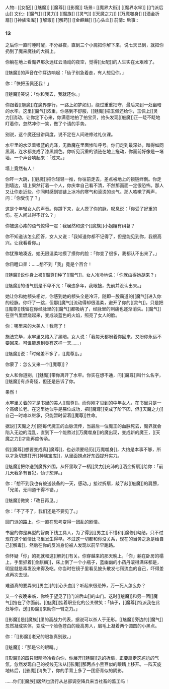 人物:: [[女配]] [[魅魔]] [[魔尊]] [[影魔]]
场景:: [[魔界大街]]  [[魔界水牢]]  [[门派后山]]
文化:: [[魔气]] [[灵力]] [[魔族]] [[灵气]] [[天魔之力]] [[万魔噬身]] [[洒金折扇]] [[神族宝库]] [[解毒]] [[解药]] [[金麒麟]] [[心头血]]
前情:: 
后事:: 


### 13

之后你一直时睡时醒，不分昼夜，直到三个小魔把你解下来，说七天已到，就把你扔到了魔来魔往的大街上。

你躺在地上看魔界那永远红云涌动的夜空，觉得[[女配]]的人生实在太艰难了。

[[魅魔]]的声音在你耳边响起：「仙子别急着走，有人想见你。」

你：「快把玉佩还我！」

[[魅魔]]笑说：「你和我去，我就还你。」

你跟着[[魅魔]]在魔界穿行，一路上如梦如幻，绕过重重把守，最后来到一处幽暗的水牢。这里[[魔气]]浓重，你感到不舒服，[[魅魔]]把玉佩还给你，玉佩上[[灵力]]流动，让你定下心来，你满意地拍了拍宝贝，抬头发现[[魅魔]]正一眨不眨地盯着你，忽然冲你一笑，做了个请的手势。

别说，这个魔还挺讲风度，说不定在人间进修过礼仪课。

水牢里的水泛着银蓝的光泽，无数魔在里面惨叫呼号。你们走到最深处，暗得如同黑洞，连水都变成了漆黑颜色。你听见沉重的锁链在地上拖动，你面前好像是一堵墙，一个声音响起来：「过来。」

墙上竟然有人！

你吓一大跳，[[魅魔]]把你轻轻一推，你往前走去，差点被地上的锁链绊倒。你走到墙边，墙上果然钉着一个人，你庆幸自己看不清，不然那画面一定很恐怖。那人又让你走近些，你同时感到锁链上冰冷的寒气和滚烫的炎气。那人咳嗽了两声，问：「你受伤了？」

这是个年轻女人的声音。你蹲下来，女人摸了你的脉，叹息说：「你受了好重的伤。在人间过得不好么？」

你被这心疼的语气惊得一震：我居然和这个[[魔族]]小姐姐有纠葛？

你不知道该怎么回答，女人又说：「我知道你都不记得了，但是能见到你，我很高兴。让我看看你。」

你犹豫地凑近，她无限温柔地摸了摸你的脸：「你变了很多，我都认不出来了。」

你目瞪口呆：……想不到「我」竟是个百合！

[[魅魔]]说你身上被[[魔尊]]种了[[魔气]]，女人冷冷地说：「你就由得她胡来？」

[[魅魔]]的语气倒是不卑不亢：「暌违多年，我眼拙，先前并没认出来。」

她让你和她额头相对，你感到她的额头全是冷汗，随即一股霸道的[[魔气]]进入你的经脉。你吓了一跳，但那[[魔气]]流动得却很温柔，避开了你的[[灵气]]，只是把[[魔尊]]残留在你经脉里的[[魔气]]都吸纳了，经脉里的刺痛也逐渐消失。[[魔气]]在空气里燃烧起来，变成淡蓝色的火焰，照亮了女人的脸。

你：哪里来的大美人！我弯了！

施法完毕，水牢里又陷入了黑暗。女人说：「我每天都盼着你回来，又盼你永远不要回来。可谁能想到竟有这样一天……」

[[魅魔]]说：「时候差不多了，[[魔尊]]。」

你蒙了：怎么又来一个[[魔尊]]？

女人和你道别，[[魅魔]]带你离开了水牢。你实在想不通，问[[魔尊]]叫什么名字，[[魅魔]]有点奇怪，但还是告诉了你。

果然！

水牢里关着的才是书里的美人[[魔尊]]，而你刚才见到的中年女人，在书里只是一个高级长老。在这里她似乎是篡位成功，把[[魔尊]]变成了阶下囚，但[[天魔之力]]自己一时难以继承，只能暂时留着[[魔尊]]性命。

据说[[天魔之力]]随每代魔王的血脉流传，当最后一位魔王的血脉死去，魔界就会陷入无边的混乱，直到下一个能熬过[[万魔噬身]]的魔出现，变成新的魔王，[[天魔之力]]才能再度传承。

假[[魔尊]]想要变成真[[魔尊]]，也必须要经历[[万魔噬身]]，大约是本事不够，所以才急切想打开[[神族宝库]]，从里面捞点好东西提升实力。

[[魅魔]]把你送到魔界外围，从怀里取了一柄[[灵力]]充沛的[[洒金折扇]]给你：「前几天我多有冒犯，仙子恕罪。」

你：「想不到我也有被送装备的一天，感动。」接过折扇，敲了敲[[魅魔]]的肩膀，「兄弟，无间道干得不错。」

[[魅魔]]微笑：「改日再见。」

你：「不了不了，我们还是不要见了。」

回门派的路上，你一直在思考变得一团乱的剧情。

书里的你是典型的智商下线工具人，为了得到[[男主]]不惜和[[魔修]]勾结，只不过现在这个剧情比书里发生得早。不过这一切都和你没关系，现在的当务之急是给自己[[解毒]]，然后在你的反派身份被人发现以前早早跑路。

你怀疑「你」的死就和这[[解药]]有关。你穿越来的那天晚上，「你」躺在卧房的榻上，手里抓着[[金麒麟]]，床上倒了一个小瓶子，蓝幽幽的小药丹滚得满床都是，明显就是毒发没来得及吃。你当时在镜子里看见披头散发七窍流血的自己，吓得差点再次去世。

难道真的要弄来[[男主]]的[[心头血]]？听起来很恐怖，万一死人怎么办？

又一个夜晚来临，你终于望见了[[门派后山]]的山门。这时[[魅魔]]和另一团[[魔气]]挡在了你面前。[[魅魔]]挂着职业化的公关微笑：「仙子，[[魔尊]]特派我在此处等你，送[[影魔]]来助你一臂之力。」

[[影魔]]是[[魔族]]里的高战力代表，据说可以杀人于无形。[[魅魔]]旁边的[[魔气]]忽然凝成实体，变成一个脸色苍白的瘦高男人，眉毛上凝着两个圆圆的小黑点。

你：「[[影魔]]老兄的眼妆真别致。」

[[魅魔]]：「那是它的眼睛。」

[[影魔]]的四只眼睛冷冷看向你，你展开[[魅魔]]送的折扇，正要扇走这尴尬的气氛，忽然发现自己的视线无法从[[影魔]]那两点小黑豆似的眼睛上移开。一阵天旋地转后，[[影魔]]消失了，你的手背上多了一团瘀青似的阴影。

……你们[[魔族]]居然也流行从总部调空降兵来当社畜的监工吗！